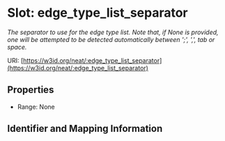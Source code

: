 # Slot: edge_type_list_separator
_The separator to use for the edge type list. Note that, if None is provided, one will be attempted to be detected automatically between ';', ',', tab or space._


URI: [https://w3id.org/neat/:edge_type_list_separator](https://w3id.org/neat/:edge_type_list_separator)



<!-- no inheritance hierarchy -->


## Properties

 * Range: None



## Identifier and Mapping Information





